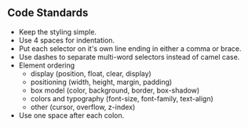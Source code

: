 ## Code Standards

* Keep the styling simple.
* Use 4 spaces for indentation.
* Put each selector on it's own line ending in either a comma or brace.
* Use dashes to separate multi-word selectors instead of camel case.
* Element ordering
    * display (position, float, clear, display)
    * positioning (width, height, margin, padding)
    * box model (color, background, border, box-shadow)
    * colors and typography (font-size, font-family, text-align)
    * other (cursor, overflow, z-index)
* Use one space after each colon.
